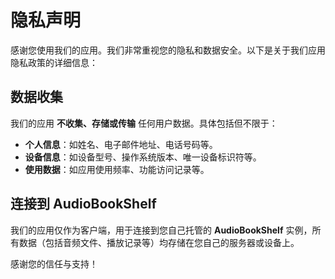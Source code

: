 # 隐私声明

感谢您使用我们的应用。我们非常重视您的隐私和数据安全。以下是关于我们应用隐私政策的详细信息：

## 数据收集

我们的应用 **不收集、存储或传输** 任何用户数据。具体包括但不限于：

- **个人信息**：如姓名、电子邮件地址、电话号码等。
- **设备信息**：如设备型号、操作系统版本、唯一设备标识符等。
- **使用数据**：如应用使用频率、功能访问记录等。

## 连接到 AudioBookShelf

我们的应用仅作为客户端，用于连接到您自己托管的 **AudioBookShelf** 实例，所有数据（包括音频文件、播放记录等）均存储在您自己的服务器或设备上。

感谢您的信任与支持！
